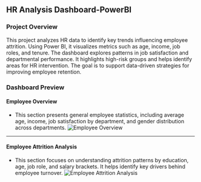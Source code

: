 ## HR Analysis Dashboard-PowerBI

### Project Overview 
This project analyzes HR data to identify key trends influencing employee attrition.
Using Power BI, it visualizes metrics such as age, income, job roles, and tenure.
The dashboard explores patterns in job satisfaction and departmental performance.
It highlights high-risk groups and helps identify areas for HR intervention.
The goal is to support data-driven strategies for improving employee retention.

### Dashboard Preview
#### **Employee Overview**
- This section presents general employee statistics, including average age, income, job satisfaction by department, and gender distribution across departments.
  ![Employee Overview](https://github.com/user-attachments/assets/5f79875e-00b7-4b0f-b8a9-11b3fbeb6522)

---
#### Employee Attrition Analysis
- This section focuses on understanding attrition patterns by education, age, job role, and salary brackets. It helps identify key drivers behind employee turnover.
   ![Employee Attrition Analysis](https://github.com/user-attachments/assets/c7da6a23-e495-4228-8227-efaa3df6df82)
